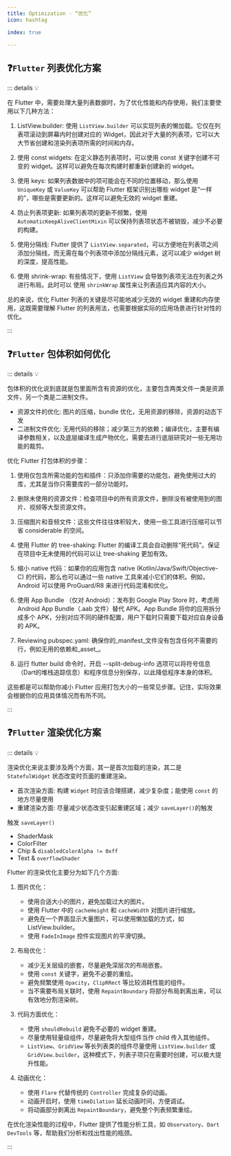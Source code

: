 ```yaml
---
title: Optimization - “优化”
icon: hashtag

index: true

---
```


<!-- more -->

## ❓`Flutter` 列表优化方案

::: details 💡 

在 Flutter 中，需要处理大量列表数据时，为了优化性能和内存使用，我们主要使用以下几种方法：

1. ListView.builder: 使用 `ListView.builder` 可以实现列表的懒加载。它仅在列表项滚动到屏幕内时创建对应的 Widget，因此对于大量的列表项，它可以大大节省创建和渲染列表项所需的时间和内存。

2. 使用 const widgets: 在定义静态列表项时，可以使用 const 关键字创建不可变的 widget。这样可以避免在每次构建时都重新创建新的 widget。

3. 使用 keys: 如果列表数据中的项可能会在不同的位置移动，那么使用 `UniqueKey` 或 `ValueKey` 可以帮助 Flutter 框架识别出哪些 widget 是“一样的”，哪些是需要更新的。这样可以避免无效的 widget 重建。

4. 防止列表项更新: 如果列表项的更新不频繁，使用 `AutomaticKeepAliveClientMixin` 可以保持列表项状态不被销毁，减少不必要的构建。

5. 使用分隔线: Flutter 提供了 `ListView.separated`，可以方便地在列表项之间添加分隔线，而无需在每个列表项中添加分隔线元素，这可以减少 widget 树的深度，提高性能。

6. 使用 shrink-wrap: 有些情况下，使用 `ListView` 会导致列表项无法在列表之外进行布局。此时可以 使用 `shrinkWrap` 属性来让列表适应其内容的大小。

总的来说，优化 Flutter 列表的关键是尽可能地减少无效的 widget 重建和内存使用，这既需要理解 Flutter 的列表用法，也需要根据实际的应用场景进行针对性的优化。

:::

## ❓`Flutter` 包体积如何优化

::: details 💡 

包体积的优化说到底就是包里面所含有资源的优化，主要包含两类文件一类是资源文件，另一个类是二进制文件。
  
  * 资源文件的优化: 图片的压缩，bundle 优化，无用资源的移除，资源的动态下发
  * 二进制文件优化: 无用代码的移除；减少第三方的依赖；编译优化，主要有编译参数相关，以及底层编译生成产物优化，需要去进行底层研究对一些无用功能的裁剪。

优化 Flutter 打包体积的步骤：

1. 使用仅包含所需功能的包和插件：只添加你需要的功能包，避免使用过大的库，尤其是当你只需要库的一部分功能时。

2. 删除未使用的资源文件：检查项目中的所有资源文件，删除没有被使用到的图片、视频等大型资源文件。

3. 压缩图片和音频文件：这些文件往往体积较大，使用一些工具进行压缩可以节省 considerable 的空间。

4. 使用 Flutter 的 tree-shaking: Flutter 的编译工具会自动删除“死代码”。保证在项目中无未使用的代码可以让 tree-shaking 更加有效。

5. 缩小 native 代码：如果你的应用包含 native (Kotlin/Java/Swift/Objective-C) 的代码，那么也可以通过一些 native 工具来减小它们的体积。例如，Android 可以使用 ProGuard/R8 来进行代码混淆和优化。

6. 使用 App Bundle （仅对 Android）：发布到 Google Play Store 时，考虑用 Android App Bundle（.aab 文件）替代 APK。App Bundle 将你的应用拆分成多个 APK，分别对应不同的硬件配置，用户下载时只需要下载对应自身设备的 APK。

7. Reviewing pubspec.yaml: 确保你的_manifest_文件没有包含任何不需要的行，例如无用的依赖和_asset_。

8. 运行 flutter build 命令时，开启 --split-debug-info 选项可以将符号信息（Dart的堆栈追踪信息）和程序信息分别保存，以此降低程序本身的体积。

这些都是可以帮助你减小 Flutter 应用打包大小的一些常见步骤。记住，实际效果会根据你的应用具体情况而有所不同。

:::

## ❓`Flutter` 渲染优化方案

::: details 💡 

  渲染优化来说主要涉及两个方面，其一是首次加载的渲染，其二是 `StatefulWidget` 状态改变时页面的重建渲染。
  
  - 首次渲染方面: 构建 `Widget` 时应该合理搭建，减少复杂度；能使用 `const` 的地方尽量使用
  - 重建渲染方面: 尽量减少状态改变引起重建区域；减少 `saveLayer()`的触发
  
  触发 `saveLayer()`

  - ShaderMask
  - ColorFilter
  - Chip & `disabledColorAlpha != 0xff`
  - Text & `overflowShader`

Flutter 的渲染优化主要分为如下几个方面:

1. 图片优化：
    - 使用合适大小的图片，避免加载过大的图片。
    - 使用 Flutter 中的 `cacheHeight` 和 `cacheWidth` 对图片进行缩放。
    - 避免在一个界面显示大量图片，可以使用懒加载的方式，如 ListView.builder。
    - 使用 `FadeInImage` 控件实现图片的平滑切换。

2. 布局优化：
    - 减少无关层级的嵌套，尽量避免深层次的布局嵌套。
    - 使用 `const` 关键字，避免不必要的重绘。
    - 避免频繁使用 `Opacity`，`ClipRRect` 等比较消耗性能的组件。
    - 当不需要布局关联时，使用 `RepaintBoundary` 将部分布局剥离出来，可以有效地分割渲染树。

3. 代码方面优化：
    - 使用 `shouldRebuild` 避免不必要的 widget 重建。
    - 尽量使用轻量级组件，尽量避免将大型组件当作 child 传入其他组件。
    - `ListView`、`GridView` 等长列表类的组件尽量使用 `ListView.builder` 或 `GridView.builder`，这种模式下，列表子项只在需要时创建，可以极大提升性能。

4. 动画优化：
    - 使用 `Flare` 代替传统的 `Controller` 完成复杂的动画。
    - 动画开启时，使用 `timeDilation` 延长动画时间，方便调试。
    - 将动画部分剥离出 `RepaintBoundary`，避免整个列表频繁重绘。

在优化渲染性能的过程中，Flutter 提供了性能分析工具，如 `Observatory`、`Dart DevTools` 等，帮助我们分析和找出性能的瓶颈。

:::